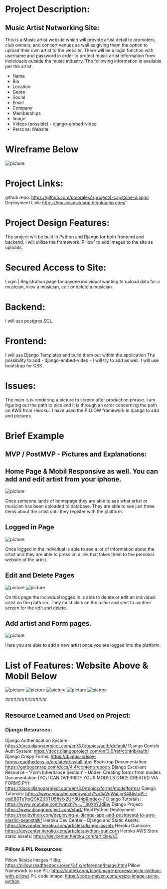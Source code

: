 
# Project Description: 
## Music Artist Networking Site:
This is a Music artist website which will provide artist detail to promoters, club owners, and concert venues as well as giving them the option to upload their own artist to the website. There will be a login function with username and password in order to protect music artist information from individuals outside the music industry.  The following information is available per the artist. 

* Name
* Bio
* Location
* Genre
* Social 
* Email
* Company 
* Memberships
* Image
* Videos (possible) - django-embed-video
* Personal Website

# Wireframe Below

![picture](music_project/images/wire.jpg)

# Project Links: 
github repo: https://github.com/pmorales4/project4-capstone-django 
Deployment Link: https://musiciansiteapp.herokuapp.com/


# Project Design Features:
The project will be built in Python and Django for both frontend and backend. I will utilize the framework 'Pillow' to add images to the site as uploads. 

# Secured Access to Site: 
Login | Registration page for anyone individual wanting to upload data for a musician, view a musician, edit or delete a musician.

# Backend:
I will use postgres SQL. 

# Frontend: 
I will use Django Templates and build them out within the application
The possibility to add - django-embed-video - I will try to add as well. I will use bootstrap for CSS 

# Issues: 
The main is is rendering a picture to screen after production phrase.  I am figuring out the path to pics and it is through an error concerning the path on AWS from Herokul.  I have used the PILLOW framework in django to add and pictures. 

# Brief Example
## MVP / PostMVP - Pictures and Explanations: 
## Home Page & Mobil Responsive as well. You can add and edit artist from your iphone. 
![picture](music_project/images/home.png)

Once someone lands of homepage they are able to see what artist or musician has been uploaded to database. They are able to see just three items about the artist until they register with the platform. 

## Logged in Page
![picture](music_project/images/loggedin.png)

Once logged in the individual is able to see a lot of information about the artist and they are able to press on a link that takes them to the personal website of the artist. 

## Edit and Delete Pages
![picture](music_project/images/dumpart.png)
![picture](music_project/images/editdelete.png)

On this page the individual logged in is able to delete or edit an individual artist on the platform.  They must click on the name and sent to another screen for the edit and delete. 

## Add artist and Form pages.
![picture](music_project/images/add.png)

Here you are able to add a new artist once you are logged into the platform.  

# List of Features: Website Above & Mobil Below
![picture](music_project/images/movhome.png)
![picture](music_project/images/movmenu.png)
![picture](music_project/images/movnew.png)
![picture](music_project/images/movdel.png)
![picture](music_project/images/movnew.png)


###############


## Resource Learned and Used on Project:

### Django Resources:
Django Authentication System: https://docs.djangoproject.com/en/3.0/topics/auth/default/
Django Contrib Auth System: https://docs.djangoproject.com/en/3.0/ref/contrib/auth/
Django Crispy Forms: https://django-crispy-forms.readthedocs.io/en/latest/install.html
Bootstrap Documentation: https://getbootstrap.com/docs/4.4/content/reboot/
Django Excellent Resource - 'Form Inheritance Section' - Under: Creating forms from models Documentation (YOU CAN OVERRIDE YOUR MODELS ONCE CREATED VIA FORMS.PY): https://docs.djangoproject.com/en/3.0/topics/forms/modelforms/
Django Tutorials: https://www.youtube.com/watch?v=3aVqWaLjqS4&list=PL-osiE80TeTtoQCKZ03TU5fNfx2UY6U4p&index=7
Django Tutorials: https://www.youtube.com/watch?v=JT80XhYJdBw
Django Project: https://www.djangoproject.com/start/
Real Python Deployment: https://realpython.com/deploying-a-django-app-and-postgresql-to-aws-elastic-beanstalk/
Heroku Dev Center - Django and Static Assets: https://devcenter.heroku.com/articles/django-assets
Heroku Gunicorn: https://devcenter.heroku.com/articles/python-gunicorn
Heroku AWS Store static assets: https://devcenter.heroku.com/articles/s3


### Pillow & PIL Resources:
Pillow Resize Images if Big: https://pillow.readthedocs.io/en/3.1.x/reference/Image.html
Pillow framework to use PIL: https://auth0.com/blog/image-processing-in-python-with-pillow/
PIL code image: https://code-maven.com/resize-image-using-python


